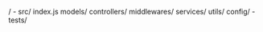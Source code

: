 / 
    - src/
        index.js 
        models/
        controllers/
        middlewares/
        services/
        utils/
        config/
    - tests/

    